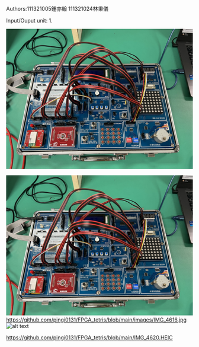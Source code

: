 

Authors:111321005鍾亦翰 111321024林秉儀

Input/Ouput unit:
1.

![My Image](images/IMG_4616.jpg)

![image](images/IMG_4616.jpg)
https://github.com/pingi0131/FPGA_tetris/blob/main/images/IMG_4616.jpg
![alt text]([https://github.com/[username]/[reponame]/blob/[branch]/image.jpg](https://github.com/pingi0131/FPGA_tetris/blob/main/IMG_4620.HEIC)?raw=true)

https://github.com/pingi0131/FPGA_tetris/blob/main/IMG_4620.HEIC

